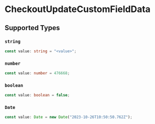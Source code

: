 # CheckoutUpdateCustomFieldData


## Supported Types

### `string`

```typescript
const value: string = "<value>";
```

### `number`

```typescript
const value: number = 476668;
```

### `boolean`

```typescript
const value: boolean = false;
```

### `Date`

```typescript
const value: Date = new Date("2023-10-26T10:50:50.762Z");
```

